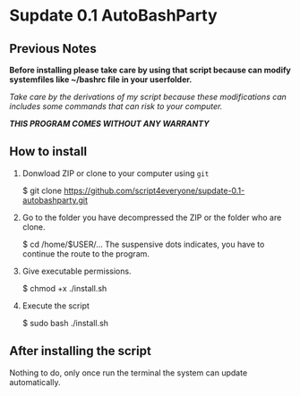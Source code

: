 # Supdate 0.1 AutoBashParty

## Previous Notes
**Before installing please take care by using that script because can modify systemfiles like ~/bashrc file in your userfolder.**

*Take care by the derivations of my script because these modifications can includes some commands that can risk to your computer.*

***THIS PROGRAM COMES WITHOUT ANY WARRANTY***

## How to install

1. Donwload ZIP or clone to your computer using `git`

    $ git clone https://github.com/script4everyone/supdate-0.1-autobashparty.git

2. Go to the folder you have decompressed the ZIP or the folder who are clone.

    $ cd /home/$USER/...
The suspensive dots indicates, you have to continue the route to the program.

3.  Give executable permissions.

    $ chmod +x ./install.sh

4. Execute the script

    $ sudo bash ./install.sh

## After installing the script

Nothing to do, only once run the terminal the system can update automatically.
